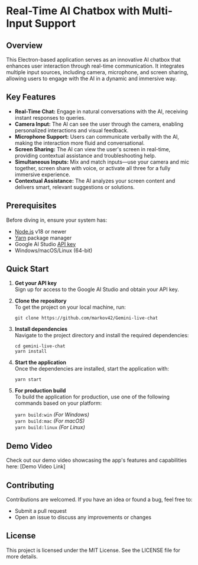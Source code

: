 # Real-Time AI Chatbox with Multi-Input Support

## Overview
This Electron-based application serves as an innovative AI chatbox that enhances user interaction through real-time communication. It integrates multiple input sources, including camera, microphone, and screen sharing, allowing users to engage with the AI in a dynamic and immersive way.

## Key Features
- **Real-Time Chat:** Engage in natural conversations with the AI, receiving instant responses to queries.
- **Camera Input:** The AI can see the user through the camera, enabling personalized interactions and visual feedback.
- **Microphone Support:** Users can communicate verbally with the AI, making the interaction more fluid and conversational.
- **Screen Sharing:** The AI can view the user's screen in real-time, providing contextual assistance and troubleshooting help.
- **Simultaneous Inputs:** Mix and match inputs—use your camera and mic together, screen share with voice, or activate all three for a fully immersive experience.  
- **Contextual Assistance:** The AI analyzes your screen content and delivers smart, relevant suggestions or solutions.  

## Prerequisites  
Before diving in, ensure your system has:  
- [Node.js](https://nodejs.org/) v18 or newer  
- [Yarn](https://yarnpkg.com/) package manager  
- Google AI Studio [API key](https://ai.google.dev/)  
- Windows/macOS/Linux (64-bit)  

## Quick Start

1. **Get your API key**  
   Sign up for access to the Google AI Studio and obtain your API key.

2. **Clone the repository**  
   To get the project on your local machine, run:

   `git clone https://github.com/markov42/Gemini-live-chat`

3. **Install dependencies**  
   Navigate to the project directory and install the required dependencies:

   `cd gemini-live-chat`   
   `yarn install`

4. **Start the application**  
   Once the dependencies are installed, start the application with:

   `yarn start`

5. **For production build**  
   To build the application for production, use one of the following commands based on your platform:

   `yarn build:win`  *(For Windows)*  
   `yarn build:mac`  *(For macOS)*  
   `yarn build:linux`  *(For Linux)*

## Demo Video
Check out our demo video showcasing the app's features and capabilities here: [Demo Video Link]

## Contributing
Contributions are welcomed. If you have an idea or found a bug, feel free to:
- Submit a pull request
- Open an issue to discuss any improvements or changes

## License
This project is licensed under the MIT License. See the LICENSE file for more details.

